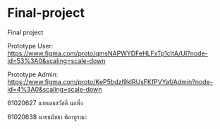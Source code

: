# Final-project
Final project

Prototype User: https://www.figma.com/proto/qmsNAPWYDFeHLFxTp1cItA/UI?node-id=53%3A0&scaling=scale-down

Prototype Admin: https://www.figma.com/proto/KeP5bdzI9klRUsFKfPVYaf/Admin?node-id=4%3A0&scaling=scale-down

61020627 นายเดชสวัสดิ์ นกพึ่ง

61020638 นายธนัชชา พิลาบูรณะ
